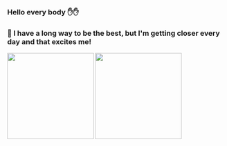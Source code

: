 ### Hello every body :hand::hand:
### :telescope: I have a long way to be the best, but I'm getting closer every day and that excites me!

<a href="https://github.com/ali-fadaei23/ali-fadaei23">
  <img height="200px" align="left" src="https://github-readme-stats.vercel.app/api/top-langs/?username=ali-fadaei23&layout=compact&langs_count=10&hide=asp,php&title_color=ffffff&text_color=c9cacc&icon_color=2bbc8a&bg_color=1d1f21" />
</a>
<a href="https://github.com/ali-fadaei23/ali-fadaei23">
  <img height="200px" align="center" src="https://github-readme-stats.vercel.app/api?username=ali-fadaei23&show_icons=true&line_height=27&count_private=true&title_color=ffffff&text_color=c9cacc&icon_color=2bbc8a&bg_color=1d1f21" />
</a>
